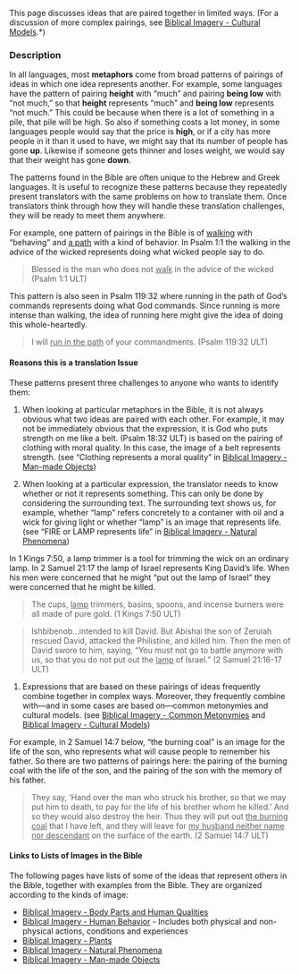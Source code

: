 

This page discusses ideas that are paired together in limited ways. (For a discussion of more complex pairings, see [Biblical Imagery - Cultural Models](../bita-part3/01.md).*)

### Description

In all languages, most **metaphors** come from broad patterns of pairings of ideas in which one idea represents another. For example, some languages have the pattern of pairing __height__ with “much” and pairing __being low__ with  “not much,” so that __height__ represents “much” and __being low__ represents “not much.” This could be because when there is a lot of something in a pile, that pile will be high. So also if something costs a lot money, in some languages people would say that the price is __high__, or if a city has more people in it than it used to have, we might say that its number of people has gone __up__. Likewise if someone gets thinner and loses weight, we would say that their weight has gone __down__.

The patterns found in the Bible are often unique to the Hebrew and Greek languages. It is useful to recognize these patterns because they repeatedly present translators with the same problems on how to translate them. Once translators think through how they will handle these translation challenges, they will be ready to meet them anywhere.

For example, one pattern of pairings in the Bible is of <u>walking</u> with “behaving” and <u>a path</u> with a kind of behavior. In Psalm 1:1 the walking in the advice of the wicked represents doing what wicked people say to do.

> Blessed is the man who does not <u>walk</u> in the advice of the wicked (Psalm 1:1 ULT)


This pattern is also seen in Psalm 119:32 where running in the path of God’s commands represents doing what God commands. Since running is more intense than walking, the idea of running here might give the idea of doing this whole-heartedly.

> I will <u>run in the path</u> of your commandments. (Psalm 119:32 ULT)


#### Reasons this is a translation Issue

These patterns present three challenges to anyone who wants to identify them:

1. When looking at particular metaphors in the Bible, it is not always obvious what two ideas are paired with each other. For example, it may not be immediately obvious that the expression, it is God who puts strength on me like a belt. (Psalm 18:32 ULT) is based on the pairing of clothing with moral quality. In this case, the image of a belt represents strength. (see “Clothing represents a moral quality” in [Biblical Imagery - Man-made Objects](../bita-manmade/01.md))

1. When looking at a particular expression, the translator needs to know whether or not it represents something. This can only be done by considering the surrounding text. The surrounding text shows us, for example, whether “lamp” refers concretely to a container with oil and a wick for giving light or whether “lamp” is an image  that represents life. (see “FIRE or LAMP represents life” in [Biblical Imagery - Natural Phenomena](../bita-phenom/01.md))

In 1 Kings 7:50, a lamp trimmer is a tool for trimming the wick on an ordinary lamp. In 2 Samuel 21:17 the lamp of Israel represents King David’s life. When his men were concerned that he might “put out the lamp of Israel” they were concerned that he might be killed.

<blockquote> The cups, <u>lamp</u> trimmers, basins, spoons, and incense burners were all made of pure gold.  (1 Kings 7:50 ULT)</blockquote> 


> Ishbibenob…intended to kill David. But Abishai the son of Zeruiah rescued David, attacked the Philistine, and killed him. Then the men of David swore to him, saying, “You must not go to battle anymore with us, so that you do not put out the <u>lamp</u> of Israel.” (2 Samuel 21:16-17 ULT)


1. Expressions that are based on these pairings of ideas frequently combine together in complex ways. Moreover, they frequently combine with—and in some cases are based on—common metonymies and cultural models.  (see [Biblical Imagery - Common Metonymies](../bita-part2/01.md) and [Biblical Imagery - Cultural Models](../bita-part3/01.md))

For example, in 2 Samuel 14:7 below, “the burning coal” is an image for the life of the son, who represents what will cause people to remember his father. So there are two patterns of pairings here: the pairing of the burning coal with the life of the son, and the pairing of the son with the memory of his father.

> They say, ‘Hand over the man who struck his brother, so that we may put him to death, to pay for the life of his brother whom he killed.’ And so they would also destroy the heir. Thus they will put out <u>the burning coal</u> that I have left, and they will leave for <u>my husband neither name nor descendant</u> on the surface of the earth. (2 Samuel 14:7 ULT)


#### Links to Lists of Images in the Bible

The following pages have lists of some of the ideas that represent others in the Bible, together with examples from the Bible. They are organized according to the kinds of image:

* [Biblical Imagery - Body Parts and Human Qualities](../bita-hq/01.md)
* [Biblical Imagery - Human Behavior](../bita-humanbehavior/01.md) - Includes both physical and non-physical actions, conditions and experiences
* [Biblical Imagery - Plants](../bita-plants/01.md)
* [Biblical Imagery - Natural Phenomena](../bita-phenom/01.md)
* [Biblical Imagery - Man-made Objects](../bita-manmade/01.md)

